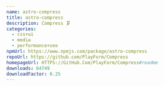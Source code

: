 ```yaml
---
name: astro-compress
title: astro-compress
description: Compress 🗜️
categories:
  - css+ui
  - media
  - performance+seo
npmUrl: https://www.npmjs.com/package/astro-compress
repoUrl: https://github.com/PlayForm/Compress
homepageUrl: HTTPS://GitHub.Com/PlayForm/Compress#readme
downloads: 64749
downloadFactor: 0.25
---
```

